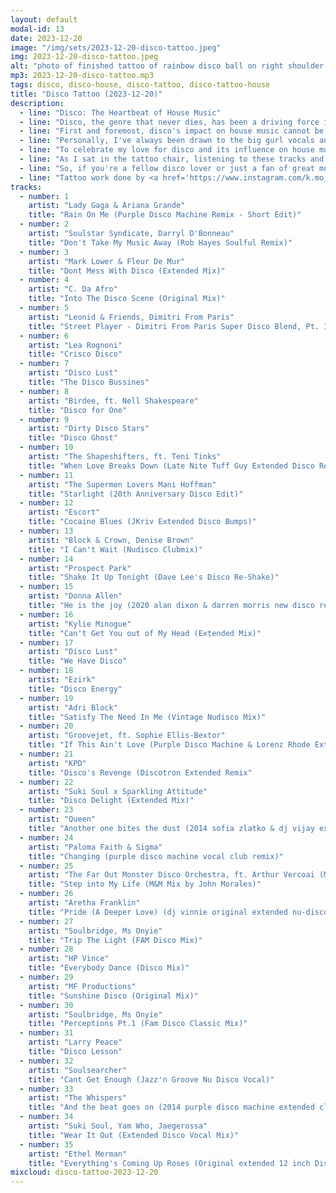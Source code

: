 ```yaml
---
layout: default
modal-id: 13
date: 2023-12-20
image: "/img/sets/2023-12-20-disco-tattoo.jpeg"
img: 2023-12-20-disco-tattoo.jpeg
alt: "photo of finished tattoo of rainbow disco ball on right shoulder with DISCO! vertically down the tricep below it and ending at the right elbow"
mp3: 2023-12-20-disco-tattoo.mp3
tags: disco, disco-house, disco-tattoo, disco-tattoo-house
title: "Disco Tattoo (2023-12-20)"
description:
  - line: "Disco: The Heartbeat of House Music"
  - line: "Disco, the genre that never dies, has been a driving force in the evolution of house music. Its influence is inescapable, and for me, it's more than just a genre - it's a way of life. As a long-time lover of disco, I knew that getting a disco-themed tattoo was the right next step for me. But why?"
  - line: "First and foremost, disco's impact on house music cannot be overstated. The genre's emphasis on strong beats, catchy melodies, and soulful vocals has shaped the sound of house music as we know it today. From the iconic divas of the 70s to the contemporary artists keeping the genre alive, disco's influence is felt throughout the house music scene."
  - line: "Personally, I've always been drawn to the big gurl vocals and solid instrumentals that define disco. The genre's ability to make me feel empowered and unstoppable is unparalleled. Whether I'm dancing the night away or simply listening to my favorite tracks, disco always puts me in the right mood."
  - line: "To celebrate my love for disco and its influence on house music, I compiled this set of some of my current favorite tracks. From Purple Disco Machine to Soulstar Syndicate and Escort, these artists embody the spirit of disco and its continued relevance in the music scene today."
  - line: "As I sat in the tattoo chair, listening to these tracks and feeling the beat of the needle, I knew that this was more than just a tattoo - it was a declaration of my commitment to the groove. Disco has been a constant source of joy and inspiration in my life, and now, it would be forever etched on my skin."
  - line: "So, if you're a fellow disco lover or just a fan of great music, I encourage you to give these tracks a listen. Let the beat take over, and let the magic of disco fill your heart and soul. And who knows - maybe you'll find yourself getting a disco-themed tattoo too!"
  - line: "Tattoo work done by <a href='https://www.instagram.com/k.mo_art'>Kayla Talastas</a> at <a href='https://www.blacksacramenttattoo.com/'>Black Sacrament Tattoo</a> in Las Vegas. She's AMAZINGLY gentle, by the way!"
tracks:
  - number: 1
    artist: "Lady Gaga & Ariana Grande"
    title: "Rain On Me (Purple Disco Machine Remix - Short Edit)"
  - number: 2
    artist: "Soulstar Syndicate, Darryl D'Bonneau"
    title: "Don't Take My Music Away (Rob Hayes Soulful Remix)"
  - number: 3
    artist: "Mark Lower & Fleur De Mur"
    title: "Dont Mess With Disco (Extended Mix)"
  - number: 4
    artist: "C. Da Afro"
    title: "Into The Disco Scene (Original Mix)"
  - number: 5
    artist: "Leonid & Friends, Dimitri From Paris"
    title: "Street Player - Dimitri From Paris Super Disco Blend, Pt. I"
  - number: 6
    artist: "Lea Rognoni"
    title: "Crisco Disco"
  - number: 7
    artist: "Disco Lust"
    title: "The Disco Bussines"
  - number: 8
    artist: "Birdee, ft. Nell Shakespeare"
    title: "Disco for One"
  - number: 9
    artist: "Dirty Disco Stars"
    title: "Disco Ghost"
  - number: 10
    artist: "The Shapeshifters, ft. Teni Tinks"
    title: "When Love Breaks Down (Late Nite Tuff Guy Extended Disco Remix)"
  - number: 11
    artist: "The Supermen Lovers Mani Hoffman"
    title: "Starlight (20th Anniversary Disco Edit)"
  - number: 12
    artist: "Escort"
    title: "Cocaine Blues (JKriv Extended Disco Bumps)"
  - number: 13
    artist: "Block & Crown, Denise Brown"
    title: "I Can't Wait (Nudisco Clubmix)"
  - number: 14
    artist: "Prospect Park"
    title: "Shake It Up Tonight (Dave Lee's Disco Re-Shake)"
  - number: 15
    artist: "Donna Allen"
    title: "He is the joy (2020 alan dixon & darren morris new disco remix)"
  - number: 16
    artist: "Kylie Minogue"
    title: "Can't Get You out of My Head (Extended Mix)"
  - number: 17
    artist: "Disco Lust"
    title: "We Have Disco"
  - number: 18
    artist: "Ezirk"
    title: "Disco Energy"
  - number: 19
    artist: "Adri Block"
    title: "Satisfy The Need In Me (Vintage Nudisco Mix)"
  - number: 20
    artist: "Groovejet, ft. Sophie Ellis-Bextor"
    title: "If This Ain't Love (Purple Disco Machine & Lorenz Rhode Extended Remix)"
  - number: 21
    artist: "KPD"
    title: "Disco's Revenge (Discotron Extended Remix"
  - number: 22
    artist: "Suki Soul x Sparkling Attitude"
    title: "Disco Delight (Extended Mix)"
  - number: 23
    artist: "Queen"
    title: "Another one bites the dust (2014 sofia zlatko & dj vijay extended synth club remix)"
  - number: 24
    artist: "Paloma Faith & Sigma"
    title: "Changing (purple disco machine vocal club remix)"
  - number: 25
    artist: "The Far Out Monster Disco Orchestra, ft. Arthur Vercoai (M&M Mix by John Morales)"
    title: "Step into My Life (M&M Mix by John Morales)"
  - number: 26
    artist: "Aretha Franklin"
    title: "Pride (A Deeper Love) (dj vinnie original extended nu-disco club remix)"
  - number: 27
    artist: "Soulbridge, Ms Onyie"
    title: "Trip The Light (FAM Disco Mix)"
  - number: 28
    artist: "HP Vince"
    title: "Everybody Dance (Disco Mix)"
  - number: 29
    artist: "MF Productions"
    title: "Sunshine Disco (Original Mix)"
  - number: 30
    artist: "Soulbridge, Ms Onyie"
    title: "Perceptions Pt.1 (Fam Disco Classic Mix)"
  - number: 31
    artist: "Larry Peace"
    title: "Disco Lesson"
  - number: 32
    artist: "Soulsearcher"
    title: "Cant Get Enough (Jazz'n Groove Nu Disco Vocal)"
  - number: 33
    artist: "The Whispers"
    title: "And the beat goes on (2014 purple disco machine extended club remix)"
  - number: 34
    artist: "Suki Soul, Yam Who, Jaegerossa"
    title: "Wear It Out (Extended Disco Vocal Mix)"
  - number: 35
    artist: "Ethel Merman"
    title: "Everything's Coming Up Roses (Original extended 12 inch Disco Club Remix)"
mixcloud: disco-tattoo-2023-12-20
---
```

